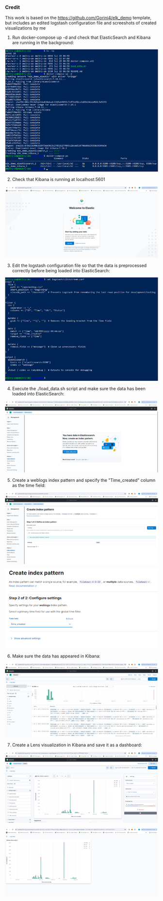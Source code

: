 ### Credit

This work is based on the https://github.com/Gorini4/elk_demo template, but includes an edited logstash configuration file and screeshots of created visualizations by me

1. Run docker-compose up -d and check that ElasticSearch and Kibana are running in the background:

![Alt text](https://github.com/horacemtb/data-engineering-kit/blob/main/analyze-weblogs-elk/images/1.%20run%20docker-compose.png)

2. Check that Kibana is running at localhost:5601

![Alt text](https://github.com/horacemtb/data-engineering-kit/blob/main/analyze-weblogs-elk/images/2.%20Check%20that%20kibana%20is%20running.png)

3. Edit the logstash configuration file so that the data is preprocessed correctly before being loaded into ElasticSearch:

![Alt text](https://github.com/horacemtb/data-engineering-kit/blob/main/analyze-weblogs-elk/images/3.%20Edit%20logstash%20file.png)

4. Execute the ./load_data.sh script and make sure the data has been loaded into ElasticSearch:

![Alt text](https://github.com/horacemtb/data-engineering-kit/blob/main/analyze-weblogs-elk/images/4.%20Show%20that%20there's%20data%20in%20ElasticSearch.png)

5. Create a weblogs index pattern and specify the "Time_created" column as the time field:

![Alt text](https://github.com/horacemtb/data-engineering-kit/blob/main/analyze-weblogs-elk/images/5.%20Weblogs%20index.png)

![Alt text](https://github.com/horacemtb/data-engineering-kit/blob/main/analyze-weblogs-elk/images/6.%20Time_field.png)

6. Make sure the data has appeared in Kibana:

![Alt text](https://github.com/horacemtb/data-engineering-kit/blob/main/analyze-weblogs-elk/images/7.%20Show%20data%20in%20Kibana.png)

7. Create a Lens visualization in Kibana and save it as a dashboard:

![Alt text](https://github.com/horacemtb/data-engineering-kit/blob/main/analyze-weblogs-elk/images/8.%20Create%20visualization.png)

![Alt text](https://github.com/horacemtb/data-engineering-kit/blob/main/analyze-weblogs-elk/images/9.%20Save%20dashboard.png)